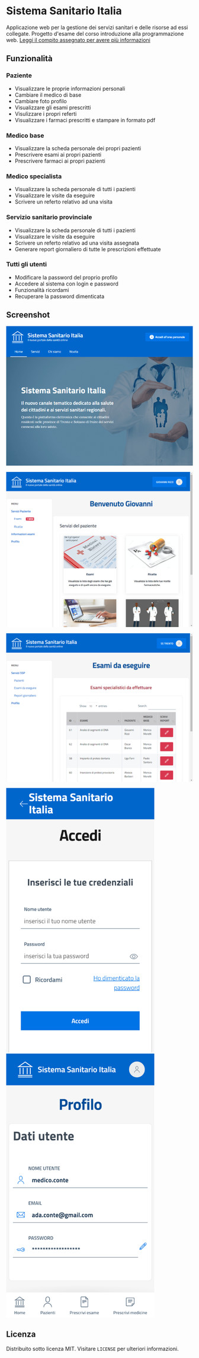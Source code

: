 # Sistema Sanitario Italia
Applicazione web per la gestione dei servizi sanitari e delle risorse ad essi collegate. Progetto d'esame del corso introduzione alla programmazione web.
<a href="wpss1819_190418.pdf" target="_blank">Leggi il compito assegnato per avere più informazioni</a>

## Funzionalità
### Paziente
- Visualizzare le proprie informazioni personali
- Cambiare il medico di base
- Cambiare foto profilo
- Visualizzare gli esami prescritti
- Visulizzare i propri referti
- Visualizzare i farmaci prescritti e stampare in formato pdf

### Medico base
- Visualizzare la scheda personale dei propri pazienti
- Prescrivere esami ai propri pazienti
- Prescrivere farmaci ai propri pazienti

### Medico specialista
- Visualizzare la scheda personale di tutti i pazienti
- Visualizzare le visite da eseguire
- Scrivere un referto relativo ad una visita

### Servizio sanitario provinciale
- Visualizzare la scheda personale di tutti i pazienti
- Visualizzare le visite da eseguire
- Scrivere un referto relativo ad una visita assegnata
- Generare report giornaliero di tutte le prescrizioni effettuate

### Tutti gli utenti
- Modificare la password del proprio profilo
- Accedere al sistema con login e password
- Funzionalità ricordami
- Recuperare la password dimenticata

## Screenshot

![Landing page](/Screenshot/landing_page.png?raw=true "Landing page")

![Home paziente](/Screenshot/patient_home.png?raw=true "Home paziente")

![Pagina esami da effettuare](/Screenshot/ssp_todoexams.png?raw=true "Pagina esami da effettuare")

<div>
  <img src="/Screenshot/login.png?raw=true" width="400" alt="Login page"/>
  <img src="/Screenshot/profile.png?raw=true" width="400" alt="Profile page" />
</div>

## Licenza
Distribuito sotto licenza MIT. Visitare `LICENSE` per ulteriori informazioni.
